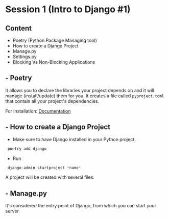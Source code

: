 
# Session 1 (Intro to Django #1)



## Content

 - Poetry (Python Package Managing tool)
 - How to create a Django Project
 - Manage.py
 - Settings.py
 - Blocking Vs Non-Blocking Applications

 




## - Poetry

 It allows you to declare the libraries your project 
 depends on and it will manage (install/update) them for you.
 It creates a file called `pyproject.toml` that contain all your project's
 dependencies.

 For installation: [Documentation](https://python-poetry.org/docs/)




## - How to create a Django Project

 - Make sure to have Django installed in your Python project.
 
 ```bash
  poetry add django
```
- Run
 ```bash
  django-admin startproject *name*
```

A project will be created with several files.


## - Manage.py
It's considered the entry point of Django, from which you can start
your server.
